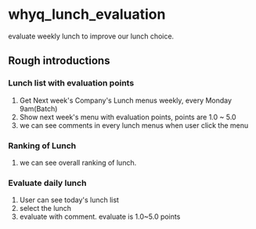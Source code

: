 # whyq_lunch_evaluation

evaluate weekly lunch to improve our lunch choice. 

## Rough introductions

### Lunch list with evaluation points

1. Get Next week's Company's Lunch menus weekly, every Monday 9am(Batch)
2. Show next week's menu with evaluation points, points are 1.0 ~ 5.0 
3. we can see comments in every lunch menus when user click the menu

### Ranking of Lunch

1. we can see overall ranking of lunch.

### Evaluate daily lunch
1. User can see today's lunch list
2. select the lunch 
3. evaluate with comment. evaluate is 1.0~5.0 points

